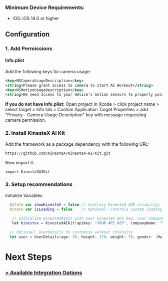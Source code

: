 ### Minimum Device Requirements: 
- iOS: iOS 14.0 or higher

## Configuration

### 1. Add Permissions


#### Info.plist

Add the following keys for camera usage:

```xml
<key>NSCameraUsageDescription</key>
<string>Please grant access to camera to start AI Workout</string>
<key>NSMotionUsageDescription</key>
<string>We need access to your device's motion sensors to properly position your phone for the workout</string>
```

**If you do not have Info.plist:**
Open project in Xcode > click project name > select target > Info tab > Custom Application Target Properties > add "Privacy - Camera Usage Description" key with message requesting camera permission.


### 2. Install KinesteX AI Kit

Add the framework as a package dependency with the following URL:

```xml
https://github.com/KinesteX/KinesteX-AI-Kit.git
```
Now import it: 
```
import KinesteXAIKit
```
### 3. Setup recommendations
Initialize Variables 
 ```swift
   @State var showKinesteX = false // Controls KinesteX SDK visibility
   @State var isLoading = false    // Optional: Controls custom loading screen
    
    // Initialize KinesteXAIKit with your kinesteX API key, your company identifier, and unique identifier for user tracking and progress. Must be unique per user, can be any string value
    let kinestex = KinesteXAIKit(apiKey: "YOUR_API_KEY", companyName: "YOUR_COMPANY_NAME", userId: "YOUR_USER_ID")

   // Optional: UserDetails to customize workout intensity
   let user = UserDetails(age: 20, height: 170, weight: 70, gender: .Male, lifestyle: .Active)
 ```
# Next Steps
### **[> Available Integration Options](integration/overview.md)**


